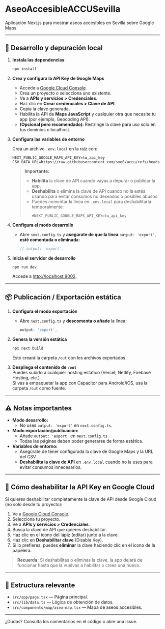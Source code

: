 # AseoAccesibleACCUSevilla

Aplicación Next.js para mostrar aseos accesibles en Sevilla sobre Google Maps.

---

## 🚀 Desarrollo y depuración local

1. **Instala las dependencias**
   ```sh
   npm install
   ```

2. **Crea y configura la API Key de Google Maps**

   - Accede a [Google Cloud Console](https://console.cloud.google.com/).
   - Crea un proyecto o selecciona uno existente.
   - Ve a **APIs y servicios > Credenciales**.
   - Haz clic en **Crear credenciales > Clave de API**.
   - Copia la clave generada.
   - Habilita la API de **Maps JavaScript** y cualquier otra que necesite tu app (por ejemplo, Geocoding API).
   - **(Opcional pero recomendado):** Restringe la clave para uso solo en tus dominios o localhost.

3. **Configura las variables de entorno**

   Crea un archivo `.env.local` en la raíz con:
   ```
   NEXT_PUBLIC_GOOGLE_MAPS_API_KEY=tu_api_key
   CSV_DATA_URL=https://raw.githubusercontent.com/sve0/accu/refs/heads/main/datasource.csv
   ```

   > **Importante:**  
   > - **Habilita** la clave de API cuando vayas a depurar o publicar la app.  
   > - **Deshabilita** o elimina la clave de API cuando no la estés usando para evitar consumos no deseados o posibles abusos.  
   > - Puedes comentar la línea en `.env.local` para deshabilitarla temporalmente:
   >   ```
   >   #NEXT_PUBLIC_GOOGLE_MAPS_API_KEY=tu_api_key
   >   ```

4. **Configura el modo desarrollo**

   - Abre `next.config.ts` y **asegúrate de que la línea** `output: 'export',` **esté comentada o eliminada**:
     ```ts
     // output: 'export',
     ```

5. **Inicia el servidor de desarrollo**
   ```sh
   npm run dev
   ```
   Accede a [http://localhost:9002](http://localhost:9002).

---

## 📦 Publicación / Exportación estática

1. **Configura el modo exportación**

   - Abre `next.config.ts` y **descomenta o añade** la línea:
     ```ts
     output: 'export',
     ```

2. **Genera la versión estática**
   ```sh
   npx next build
   ```
   Esto creará la carpeta `/out` con los archivos exportados.

3. **Despliega el contenido de `/out`**  
   Puedes subirlo a cualquier hosting estático (Vercel, Netlify, Firebase Hosting, etc.)  
   Si vas a empaquetar la app con Capacitor para Android/iOS, usa la carpeta `/out` como fuente.

---

## ⚠️ Notas importantes

- **Modo desarrollo:**  
  - No uses `output: 'export'` en `next.config.ts`.
- **Modo exportación/publicación:**  
  - Añade `output: 'export'` en `next.config.ts`.
  - Todas las páginas deben poder generarse de forma estática.
- **Variables de entorno:**  
  - Asegúrate de tener configurada la clave de Google Maps y la URL del CSV.
  - **Deshabilita la clave de API** en `.env.local` cuando no la uses para evitar consumos innecesarios.

---

## 🛑 Cómo deshabilitar la API Key en Google Cloud

Si quieres deshabilitar completamente la clave de API desde Google Cloud (no solo desde tu proyecto):

1. Ve a [Google Cloud Console](https://console.cloud.google.com/).
2. Selecciona tu proyecto.
3. Ve a **APIs y servicios > Credenciales**.
4. Busca la clave de API que quieres deshabilitar.
5. Haz clic en el icono del lápiz (editar) junto a la clave.
6. Haz clic en **Deshabilitar clave** (Disable Key).
7. Si lo prefieres, puedes **eliminar** la clave haciendo clic en el icono de la papelera.

> **Recuerda:** Si deshabilitas o eliminas la clave, la app dejará de funcionar hasta que la vuelvas a habilitar o crees una nueva.

---

## 📂 Estructura relevante

- `src/app/page.tsx` — Página principal.
- `src/lib/data.ts` — Lógica de obtención de datos.
- `src/components/map/aseo-map.tsx` — Mapa de aseos accesibles.

---

¿Dudas? Consulta los comentarios en el código o abre una issue.